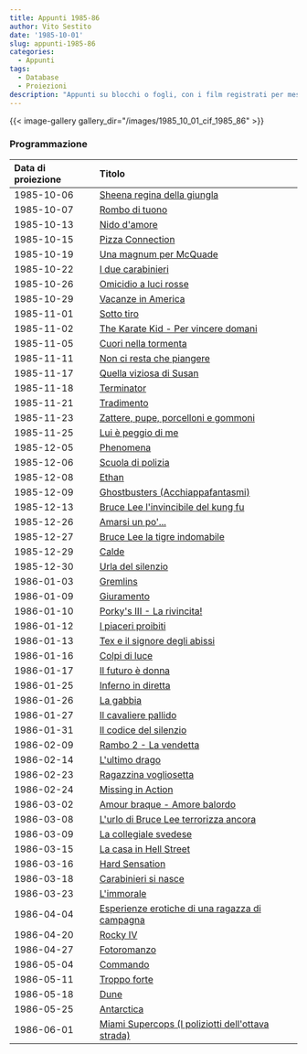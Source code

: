 ```yaml
---
title: Appunti 1985-86
author: Vito Sestito
date: '1985-10-01'
slug: appunti-1985-86
categories:
  - Appunti
tags:
  - Database
  - Proiezioni
description: "Appunti su blocchi o fogli, con i film registrati per mese. Riportano gli incassi dei film quando disponibili."
---
```

{{< image-gallery gallery_dir="/images/1985_10_01_cif_1985_86" >}}

### Programmazione

|Data di proiezione |Titolo                                            |
|:------------------|:-------------------------------------------------|
|1985-10-06         |[Sheena regina della giungla](https://www.imdb.com/title/tt0088103/)|
|1985-10-07         |[Rombo di tuono](https://www.imdb.com/title/tt0087727/)|
|1985-10-13         |[Nido d'amore](https://www.imdb.com/title/tt0212259/)|
|1985-10-15         |[Pizza Connection](https://www.imdb.com/title/tt0089813/)|
|1985-10-19         |[Una magnum per McQuade](https://www.imdb.com/title/tt0085862/)|
|1985-10-22         |[I due carabinieri](https://www.imdb.com/title/tt0087181/)|
|1985-10-26         |[Omicidio a luci rosse](https://www.imdb.com/title/tt0086984/)|
|1985-10-29         |[Vacanze in America](https://www.imdb.com/title/tt0090247/)|
|1985-11-01         |[Sotto tiro](https://www.imdb.com/title/tt0086510/)|
|1985-11-02         |[The Karate Kid - Per vincere domani](https://www.imdb.com/title/tt0087538/)|
|1985-11-05         |[Cuori nella tormenta](https://www.imdb.com/title/tt0144155/)|
|1985-11-11         |[Non ci resta che piangere](https://www.imdb.com/title/tt0087814/)|
|1985-11-17         |[Quella viziosa di Susan](https://www.imdb.com/title/tt0206874/)|
|1985-11-18         |[Terminator](https://www.imdb.com/title/tt0088247/)|
|1985-11-21         |[Tradimento](https://www.imdb.com/title/tt0084812/)|
|1985-11-23         |[Zattere, pupe, porcelloni e gommoni](https://www.imdb.com/title/tt0088333/)|
|1985-11-25         |[Lui è peggio di me](https://www.imdb.com/title/tt0087653/)|
|1985-12-05         |[Phenomena](https://www.imdb.com/title/tt0087909/)|
|1985-12-06         |[Scuola di polizia](https://www.imdb.com/title/tt0087928/)|
|1985-12-08         |[Ethan](https://www.imdb.com/title/tt0303977/)    |
|1985-12-09         |[Ghostbusters (Acchiappafantasmi)](https://www.imdb.com/title/tt0087332/)|
|1985-12-13         |[Bruce Lee l'invincibile del kung fu](https://www.imdb.com/title/tt0081216/)|
|1985-12-26         |[Amarsi un po'...](https://www.imdb.com/title/tt0086881/)|
|1985-12-27         |[Bruce Lee la tigre indomabile](https://www.imdb.com/title/tt0075167/)|
|1985-12-29         |[Calde](https://www.imdb.com/title/tt4290202/)    |
|1985-12-30         |[Urla del silenzio](https://www.imdb.com/title/tt0087553/)|
|1986-01-03         |[Gremlins](https://www.imdb.com/title/tt0087363/) |
|1986-01-09         |[Giuramento](https://www.imdb.com/title/tt0084007/)|
|1986-01-10         |[Porky's III - La rivincita!](https://www.imdb.com/title/tt0089826/)|
|1986-01-12         |[I piaceri proibiti](https://www.imdb.com/title/tt0194233/)|
|1986-01-13         |[Tex e il signore degli abissi](https://www.imdb.com/title/tt0090150/)|
|1986-01-16         |[Colpi di luce](https://www.imdb.com/title/tt0088940/)|
|1986-01-17         |[Il futuro è donna](https://www.imdb.com/title/tt0087310/)|
|1986-01-25         |[Inferno in diretta](https://www.imdb.com/title/tt0089338/)|
|1986-01-26         |[La gabbia](https://www.imdb.com/title/tt0091097/)|
|1986-01-27         |[Il cavaliere pallido](https://www.imdb.com/title/tt0089767/)|
|1986-01-31         |[Il codice del silenzio](https://www.imdb.com/title/tt0088936/)|
|1986-02-09         |[Rambo 2 - La vendetta](https://www.imdb.com/title/tt0089880/)|
|1986-02-14         |[L'ultimo drago](https://www.imdb.com/title/tt0089461/)|
|1986-02-23         |[Ragazzina vogliosetta](https://www.imdb.com/title/tt0202541/)|
|1986-02-24         |[Missing in Action](https://www.imdb.com/title/tt0089604/)|
|1986-03-02         |[Amour braque - Amore balordo](https://www.imdb.com/title/tt0088714/)|
|1986-03-08         |[L'urlo di Bruce Lee terrorizza ancora](https://www.imdb.com/title/tt0196113/)|
|1986-03-09         |[La collegiale svedese](https://www.imdb.com/title/tt0072999/)|
|1986-03-15         |[La casa in Hell Street](https://www.imdb.com/title/tt0088066/)|
|1986-03-16         |[Hard Sensation](https://www.imdb.com/title/tt0189568/)|
|1986-03-18         |[Carabinieri si nasce](https://www.imdb.com/title/tt0088884/)|
|1986-03-23         |[L'immorale](https://www.imdb.com/title/tt0080916/)|
|1986-04-04         |[Esperienze erotiche di una ragazza di campagna](https://www.imdb.com/title/tt0071254/)|
|1986-04-20         |[Rocky IV](https://www.imdb.com/title/tt0089927/) |
|1986-04-27         |[Fotoromanzo](https://www.imdb.com/title/tt0091071/)|
|1986-05-04         |[Commando](https://www.imdb.com/title/tt0088944/) |
|1986-05-11         |[Troppo forte](https://www.imdb.com/title/tt0092116/)|
|1986-05-18         |[Dune](https://www.imdb.com/title/tt0087182/)     |
|1986-05-25         |[Antarctica](https://www.imdb.com/title/tt0085991/)|
|1986-06-01         |[Miami Supercops (I poliziotti dell'ottava strada)](https://www.imdb.com/title/tt0089591/)|
